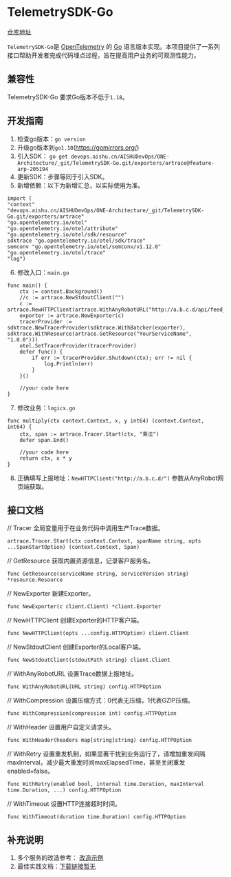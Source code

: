 # TelemetrySDK-Go

[仓库地址](https://devops.aishu.cn/AISHUDevOps/ONE-Architecture/_git/TelemetrySDK-Go?version=GBfeature-arp-205194&path=/exporters/artrace/README.md&_a=preview)

`TelemetrySDK-Go`是 [OpenTelemetry](https://opentelemetry.io/) 的 [Go](https://golang.org/)
语言版本实现。本项目提供了一系列接口帮助开发者完成代码埋点过程，旨在提高用户业务的可观测性能力。

## 兼容性

TelemetrySDK-Go 要求Go版本不低于`1.18`。

## 开发指南

1. 检查go版本：`go version`
2. 升级go版本到`go1.18`(https://gomirrors.org/)
3. 引入SDK：
   ```go get devops.aishu.cn/AISHUDevOps/ONE-Architecture/_git/TelemetrySDK-Go.git/exporters/artrace@feature-arp-205194```
4. 更新SDK：步骤等同于引入SDK。
5. 新增依赖：以下为新增汇总，以实际使用为准。

```
import (
"context"
"devops.aishu.cn/AISHUDevOps/ONE-Architecture/_git/TelemetrySDK-Go.git/exporters/artrace"
"go.opentelemetry.io/otel"
"go.opentelemetry.io/otel/attribute"
"go.opentelemetry.io/otel/sdk/resource"
sdktrace "go.opentelemetry.io/otel/sdk/trace"
semconv "go.opentelemetry.io/otel/semconv/v1.12.0"
"go.opentelemetry.io/otel/trace"
"log")
```

6. 修改入口：`main.go`

```
func main() {
	ctx := context.Background()
	//c := artrace.NewStdoutClient("")
	c := artrace.NewHTTPClient(artrace.WithAnyRobotURL("http://a.b.c.d/api/feed_ingester/v1/jobs/abcd4f634e80d530/events"))
	exporter := artrace.NewExporter(c)
	tracerProvider := sdktrace.NewTracerProvider(sdktrace.WithBatcher(exporter), sdktrace.WithResource(artrace.GetResource("YourServiceName", "1.0.0")))
	otel.SetTracerProvider(tracerProvider)
	defer func() {
		if err := tracerProvider.Shutdown(ctx); err != nil {
			log.Println(err)
		}
	}()

	//your code here
}
```

7. 修改业务：`logics.go`

```
func multiply(ctx context.Context, x, y int64) (context.Context, int64) {
	ctx, span := artrace.Tracer.Start(ctx, "乘法")
	defer span.End()

	//your code here
	return ctx, x * y
}
```

8. 正确填写上报地址：`NewHTTPClient("http://a.b.c.d/")`
   参数从AnyRobot网页端获取。

## 接口文档

// Tracer 全局变量用于在业务代码中调用生产Trace数据。

```
artrace.Tracer.Start(ctx context.Context, spanName string, opts ...SpanStartOption) (context.Context, Span)
```

// GetResource 获取内置资源信息，记录客户服务名。

```
func GetResource(serviceName string, serviceVersion string) *resource.Resource
```

// NewExporter 新建Exporter。

```
func NewExporter(c client.Client) *client.Exporter
```

// NewHTTPClient 创建Exporter的HTTP客户端。

```
func NewHTTPClient(opts ...config.HTTPOption) client.Client
```

// NewStdoutClient 创建Exporter的Local客户端。

```
func NewStdoutClient(stdoutPath string) client.Client
```

// WithAnyRobotURL 设置Trace数据上报地址。

```
func WithAnyRobotURL(URL string) config.HTTPOption
```

// WithCompression 设置压缩方式：0代表无压缩，1代表GZIP压缩。

```
func WithCompression(compression int) config.HTTPOption
```

// WithHeader 设置用户自定义请求头。

```
func WithHeader(headers map[string]string) config.HTTPOption
```

// WithRetry 设置重发机制，如果显著干扰到业务运行了，请增加重发间隔maxInterval，减少最大重发时间maxElapsedTime，甚至关闭重发enabled=false。

```
func WithRetry(enabled bool, internal time.Duration, maxInterval time.Duration, ...) config.HTTPOption
```

// WithTimeout 设置HTTP连接超时时间。

```
func WithTimeout(duration time.Duration) config.HTTPOption
```

## 补充说明

1. 多个服务的改造参考：
   [改造示例](https://devops.aishu.cn/AISHUDevOps/ONE-Architecture/_git/TelemetrySDK-Go?path=/exporters/artrace/examples&version=GBfeature-arp-205194)
2. 最佳实践文档：[下载链接暂无]()